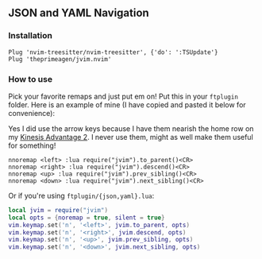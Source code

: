 ## JSON and YAML Navigation

### Installation

```viml
Plug 'nvim-treesitter/nvim-treesitter', {'do': ':TSUpdate'}
Plug 'theprimeagen/jvim.nvim'
```

### How to use
Pick your favorite remaps and just put em on!  Put this in your `ftplugin`
folder.  Here is an example of mine (I have copied and pasted it below for
convenience):

Yes I did use the arrow keys because I have them nearish the home row on my
[Kinesis Advantage 2](https://bit.ly/primeagen-adv2).  I never use them, might
as well make them useful for something!

```viml
nnoremap <left> :lua require("jvim").to_parent()<CR>
nnoremap <right> :lua require("jvim").descend()<CR>
nnoremap <up> :lua require("jvim").prev_sibling()<CR>
nnoremap <down> :lua require("jvim").next_sibling()<CR>
```

Or if you're using `ftplugin/{json,yaml}.lua`:

```lua
local jvim = require("jvim")
local opts = {noremap = true, silent = true}
vim.keymap.set('n', '<left>', jvim.to_parent, opts)
vim.keymap.set('n', '<right>', jvim.descend, opts)
vim.keymap.set('n', '<up>', jvim.prev_sibling, opts)
vim.keymap.set('n', '<down>', jvim.next_sibling, opts)
```
